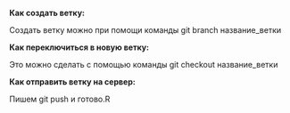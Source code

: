 
**Как создать ветку:**

Создать ветку можно при помощи команды git branch название_ветки

**Как переключиться в новую ветку:**

Это можно сделать с помощью команды git checkout название_ветки

**Как отправить ветку на сервер:**

Пишем git push и готово.R
